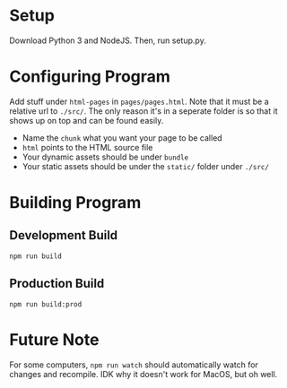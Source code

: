 # Setup
Download Python 3 and NodeJS. Then, run setup.py.

# Configuring Program
Add stuff under `html-pages` in `pages/pages.html`. Note that it must be a relative url to `./src/`. The only reason it's in a seperate folder is so that it shows up on top and can be found easily.
- Name the `chunk` what you want your page to be called
- `html` points to the HTML source file
- Your dynamic assets should be under `bundle`
- Your static assets should be under the `static/` folder under `./src/`

# Building Program
## Development Build
`npm run build`

## Production Build
`npm run build:prod`

# Future Note
For some computers, `npm run watch` should automatically watch for changes and recompile. IDK why it doesn't work for MacOS, but oh well.